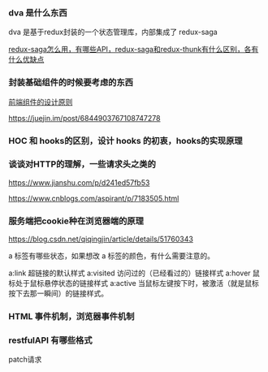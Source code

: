 ### dva 是什么东西

dva 是基于redux封装的一个状态管理库，内部集成了 redux-saga

[redux-saga怎么用，有哪些API，redux-saga和redux-thunk有什么区别，各有什么优缺点](https://blog.csdn.net/liwusen/article/details/79677827)

### 封装基础组件的时候要考虑的东西

[前端组件的设计原则](https://juejin.im/post/6844903917470351367)

https://juejin.im/post/6844903767108747278

### HOC 和 hooks的区别，设计 hooks 的初衷，hooks的实现原理

### 谈谈对HTTP的理解，一些请求头之类的

https://www.jianshu.com/p/d241ed57fb53

https://www.cnblogs.com/aspirant/p/7183505.html

### 服务端把cookie种在浏览器端的原理

https://blog.csdn.net/qiqingjin/article/details/51760343

a 标签有哪些状态，如果想改 a 标签的颜色，有什么需要注意的。

a:link 超链接的默认样式 
a:visited 访问过的（已经看过的）链接样式 
a:hover 鼠标处于鼠标悬停状态的链接样式 
a:active 当鼠标左键按下时，被激活（就是鼠标按下去那一瞬间）的链接样式。 

###  HTML 事件机制，浏览器事件机制

### restfulAPI 有哪些格式

patch请求